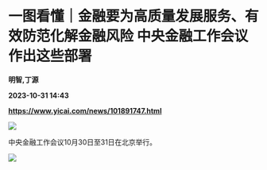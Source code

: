 # 一图看懂｜金融要为高质量发展服务、有效防范化解金融风险 中央金融工作会议作出这些部署
**明智,丁源**

**2023-10-31 14:43**

**https://www.yicai.com/news/101891747.html**

![](https://imgcdn.yicai.com/uppics/slides/2023/10/f26b25377528f28fae7b5426b1b07830.jpg)

中央金融工作会议10月30日至31日在北京举行。

![](https://imgcdn.yicai.com/uppics/images/2023/10/2313e7715dc55ad408113e38d6e0d35d.jpg)